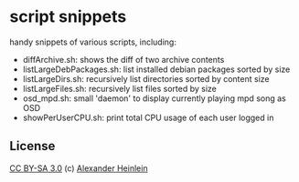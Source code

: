 script snippets
===============

handy snippets of various scripts, including:

* diffArchive.sh: shows the diff of two archive contents
* listLargeDebPackages.sh: list installed debian packages sorted by size
* listLargeDirs.sh: recursively list directories sorted by content size
* listLargeFiles.sh: recursively list files sorted by size
* osd_mpd.sh: small 'daemon' to display currently playing mpd song as OSD
* showPerUserCPU.sh: print total CPU usage of each user logged in

License
-------
[CC BY-SA 3.0](https://creativecommons.org/licenses/by-sa/3.0/)
(c) [Alexander Heinlein](http://choerbaert.org)
